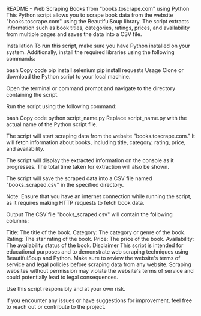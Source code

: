 

README - Web Scraping Books from "books.toscrape.com" using Python
This Python script allows you to scrape book data from the website "books.toscrape.com" using the BeautifulSoup library. The script extracts information such as book titles, categories, ratings, prices, and availability from multiple pages and saves the data into a CSV file.

Installation
To run this script, make sure you have Python installed on your system. Additionally, install the required libraries using the following commands:

bash
Copy code
pip install selenium
pip install requests
Usage
Clone or download the Python script to your local machine.

Open the terminal or command prompt and navigate to the directory containing the script.

Run the script using the following command:

bash
Copy code
python script_name.py
Replace script_name.py with the actual name of the Python script file.

The script will start scraping data from the website "books.toscrape.com." It will fetch information about books, including title, category, rating, price, and availability.

The script will display the extracted information on the console as it progresses. The total time taken for extraction will also be shown.

The script will save the scraped data into a CSV file named "books_scraped.csv" in the specified directory.

Note: Ensure that you have an internet connection while running the script, as it requires making HTTP requests to fetch book data.

Output
The CSV file "books_scraped.csv" will contain the following columns:

Title: The title of the book.
Category: The category or genre of the book.
Rating: The star rating of the book.
Price: The price of the book.
Availability: The availability status of the book.
Disclaimer
This script is intended for educational purposes and to demonstrate web scraping techniques using BeautifulSoup and Python. Make sure to review the website's terms of service and legal policies before scraping data from any website. Scraping websites without permission may violate the website's terms of service and could potentially lead to legal consequences.

Use this script responsibly and at your own risk.

If you encounter any issues or have suggestions for improvement, feel free to reach out or contribute to the project.


